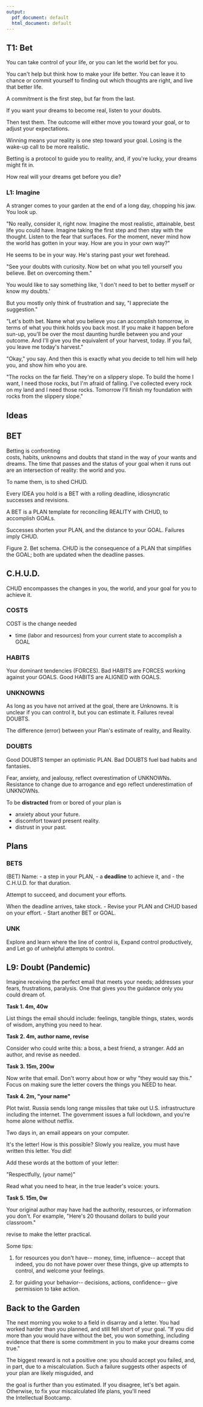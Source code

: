 ```yaml
---
output:
  pdf_document: default
  html_document: default
---
```


## T1: Bet
  
You can take control of your life, or 
you can let the world bet for you.
  
You can't help but think
how to make your life better. 
You can leave it to chance or 
commit yourself to finding out
which thoughts are right,
and live that better life.

A commitment is the first step,
but far from the last.

If you want your dreams to become real,
listen to your doubts.
  
Then test them.
The outcome will either 
move you toward your goal, 
or to adjust your expectations.
  
Winning means your reality is 
one step toward your goal. 
Losing is the wake-up call 
to be more realistic.

Betting is a protocol 
to guide you to reality, 
and, if you're lucky, 
your dreams might fit in.
  
How real will your dreams get before you die?
  
### L1: Imagine  
A stranger comes to your garden
at the end of a long day,
chopping his jaw.
You look up.

"No really, consider it, right now. 
Imagine the most realistic, attainable, 
best life you could have. 
Imagine taking the first step 
and then stay with the thought. 
Listen to the fear that surfaces. 
For the moment, never mind 
how the world has gotten in your
way. 
How are you in your own way?"

He seems to be in your way.
He's staring past
your wet forehead.

"See your doubts with curiosity. 
Now bet on what you tell yourself you believe. Bet on overcoming them."

You would like to say something like,
'I don't need to bet
to better myself
or know my doubts.'

But you mostly only think of
frustration and say,
"I appreciate the suggestion."

"Let's both bet. 
Name what you believe 
you can accomplish tomorrow,
in terms of 
what you think holds you back most.
If you make it happen
before sun-up,
you'll be over 
the most daunting hurdle
between you and your outcome.
And I'll give you
the equivalent of your harvest, today.
If you fail, 
you leave me today's harvest."

"Okay," you say.
And then this is exactly what you decide
to tell him will help you, 
and show him who you are.

"The rocks on the far field.
They're on a slippery slope.
To build the home I want,
I need those rocks, but 
I'm afraid of falling.
I've collected every
rock on my land and
I need those rocks. 
Tomorrow I'll finish
my foundation
with rocks from the slippery slope."


## Ideas
## BET
Betting is confronting  
costs, habits, unknowns and doubts
that stand in the way
of your wants and dreams.
The time that passes and
the status of your goal
when it runs out are
an intersection of reality:
the world and you.

To name them,
is to shed CHUD.


Every IDEA you hold is a BET
with a rolling deadline, 
idiosyncratic successes and revisions.

A BET is a PLAN template for 
reconciling REALITY with CHUD,
to accomplish GOALs. 

Successes shorten your PLAN, and 
the distance to your GOAL.
Failures imply CHUD. 

Figure 2. Bet schema. 
CHUD is the consequence of a PLAN
that simplifies the GOAL;
both are updated when the deadline passes. 

## C.H.U.D.
  
CHUD encompasses the changes
in you, the world, 
and your goal
for you to achieve it.

### COSTS
COST is the change needed 
- time (labor and resources)
from your current state 
to accomplish a GOAL
  
### HABITS
Your dominant tendencies (FORCES). 
Bad HABITS are FORCES working against your GOALS.
Good HABITS are ALIGNED with GOALS.
  
### UNKNOWNS  
As long as you have not arrived at the goal, 
there are Unknowns.
It is unclear if you can control it,
but you can estimate it.
Failures reveal DOUBTS.

The difference (error) between 
your Plan's estimate of reality,
and Reality.
  
### DOUBTS  
Good DOUBTS temper
an optimistic PLAN.
Bad DOUBTS fuel bad habits and fantasies.
  
Fear, anxiety, and jealousy,
reflect overestimation of UNKNOWNs.
Resistance to change due to arrogance and ego 
reflect underestimation of UNKNOWNs.
  
To be **distracted** from
or bored of
your plan is
- anxiety about your future.
- discomfort toward present reality.
- distrust in your past. 


## Plans
### BETS
(BET) Name:
    -   a step in your PLAN,
    -   a **deadline** to achieve it, and
    -   the C.H.U.D. for that duration.

Attempt to succeed, and document your efforts.

When the deadline arrives, take stock.
    -   Revise your PLAN and CHUD based on your effort. 
    -   Start another BET or GOAL.

### UNK
Explore and learn where the line of control is,
Expand control productively, and
Let go of unhelpful attempts to control.

## L9: Doubt (Pandemic) 
  
Imagine receiving the perfect email 
that meets your needs; 
addresses your fears, frustrations, paralysis. 
One that gives you the guidance 
only you could dream of.
  
**Task 1. 4m, 40w**
  
List things the email should include: 
feelings, tangible things, 
states, words of wisdom,
anything you need to hear.
  
**Task 2. 4m, author name, revise**
  
Consider who could write this: a boss, a best friend, a stranger. 
Add an author, and revise as needed.
  
**Task 3. 15m, 200w**
  
Now write that email. 
Don't worry about how or why
"they would say this."
Focus on making sure the letter
covers the things you NEED to hear.
  
**Task 4. 2m, "your name"**
  
Plot twist. 
Russia sends long range missiles that take out
U.S. infrastructure including the internet. 
The government issues a full lockdown, and
you're home alone without netflix. 
  
Two days in, an email
appears on your computer.
  
It's the letter! How is this possible?
Slowly you realize, 
you must have written this letter. 
You did!
  
Add these words at the bottom of your letter: 
  
"Respectfully,
(your name)"
  
Read what you need to hear, in the true leader's voice: yours.
  
**Task 5. 15m, 0w**
  
Your original author may have had 
the authority, resources, or information you don't. 
For example, 
"Here's 20 thousand dollars 
to build your classroom." 
  
revise to make the letter practical.
  
Some tips:
1. for resources you don't have--
 money, time, influence--
accept that indeed, 
you do not have power over these things,
give up attempts to control,
and welcome your feelings.
  
2. for guiding your behavior--
decisions, actions, confidence--
give permission to take action.
  
## Back to the Garden
The next morning you woke 
to a field in disarray
and a letter.
You had worked harder than you planned,
and still fell short of your goal.
"If you did more than you would have
without the bet,
you won something,
including evidence that
there is some commitment in you
to make your dreams come true."

The biggest reward
is not a positive one:
you should accept you failed,
and, in part, 
due to a miscalculation.
Such a failure suggests 
other aspects of your plan
are likely misguided, and

the goal is further than
you estimated. 
If you disagree,
let's bet again.
Otherwise, 
to fix your miscalculated life plans,
you'll need  
the Intellectual Bootcamp.

